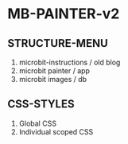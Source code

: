# MB-PAINTER-v2

## STRUCTURE-MENU
1. microbit-instructions / old blog
2. microbit painter / app
3. microbit images / db 

## CSS-STYLES
1. Global CSS
2. Individual scoped CSS
